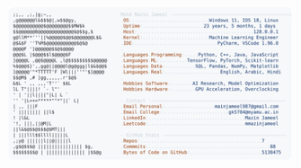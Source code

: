 <picture>
  <source srcset="https://raw.githubusercontent.com/mmazinjameel/mmazinjameel/main/dark_mode.svg?v=1743955825" media="(prefers-color-scheme: dark)">
  <img src="https://raw.githubusercontent.com/mmazinjameel/mmazinjameel/main/light_mode.svg?v=1743955825">
</picture>
